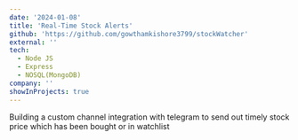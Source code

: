```yaml
---
date: '2024-01-08'
title: 'Real-Time Stock Alerts'
github: 'https://github.com/gowthamkishore3799/stockWatcher'
external: ''
tech:
  - Node JS
  - Express
  - NOSQL(MongoDB)
company: ''
showInProjects: true
---
```


Building a custom channel integration with telegram to send out timely stock price which has been bought or in watchlist
